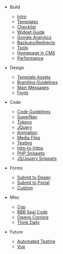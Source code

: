 - Build
  - [Intro](intro.md)
  - [Templates](templates.md)
  - [Checklist](checklist.md)
  - [Widget Guide](widget-guide.md)
  - [Google Analytics](google-analytics.md)
  - [Backups/Redirects](backups-redirects.md)
  - [Tools](tools.md)
  - [Homepage in CMS](homepage-in-cms.md)
  - [Performance](performance.md)
- Design
  - [Template Assets](template-assets.md)
  - [Branding Guidelines](branding-guidelines.md)
  - [Main Messages](main-messages.md)
  - [Fonts](fonts.md)
- Code
  - [Code Guidelines](code-guidelines.md)
  - [SuperNav](supernav.md)
  - [Tokens](tokens.md)
  - [JQuery](jquery.md)
  - [Animation](animation.md)
  - [Media Files](media-files.md)
  - [Testing](testing.md)
  - [http-to-https](http-to-https.md)
  - [PHP Snippets](php-snippets.md)
  - [JS/Jquery Snippets](javascript-jquery-snippets.md)
- Forms 
  - [Submit to Dealer](submit-to-dealer.md)
  - [Submit to Portal](submit-to-portal.md)
  - [Custom](custom-forms.md)

- Misc
  - [Cgo](cgo.md) 
  - [BBB Seal Code](bbb-seal-code.md)
  - [Owens Corning](owens-corning.md)
  - [Think Daily](think-daily.md)
- Future
  - [Automated Testing](automated-testing.md)
  - [Vue](vue.md)
  

  
  